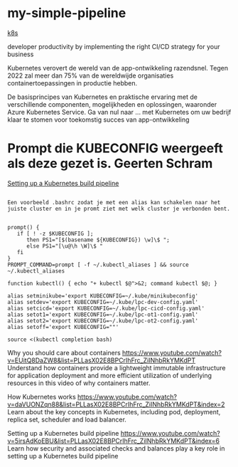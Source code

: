 # my-simple-pipeline

[k8s](https://github.com/boschpeter/Kubernetes/blob/master/pictures/kubernetes_in_five_minutes.png)


developer productivity by implementing the right CI/CD strategy for your business

Kubernetes verovert de wereld van de app-ontwikkeling razendsnel. Tegen 2022 zal meer dan 75% van de wereldwijde organisaties containertoepassingen in productie hebben.

De basisprincipes van Kubernetes en praktische ervaring met de verschillende componenten, mogelijkheden en oplossingen, waaronder Azure Kubernetes Service. 
Ga van nul naar ... met Kubernetes om uw bedrijf klaar te stomen voor toekomstig succes van app-ontwikkeling


# Prompt die KUBECONFIG weergeeft als deze gezet is.  Geerten Schram

[Setting up a Kubernetes build pipeline](https://www.youtube.com/watch?v=5irsAdKoEBU&list=PLLasX02E8BPCrIhFrc_ZiINhbRkYMKdPT&index=6)


````

Een voorbeeld .bashrc zodat je met een alias kan schakelen naar het juiste cluster en in je promt ziet met welk cluster je verbonden bent.


prompt() {
   if [ ! -z $KUBECONFIG ]; 
      then PS1="[$(basename ${KUBECONFIG}) \w]\$ ";
      else PS1="[\u@\h \W]\$ "
   fi 
}
PROMPT_COMMAND=prompt [ -f ~/.kubectl_aliases ] && source ~/.kubectl_aliases

function kubectl() { echo "+ kubectl $@">&2; command kubectl $@; }

alias setminikube='export KUBECONFIG=~/.kube/minikubeconfig'
alias setdev='export KUBECONFIG=~/.kube/lpc-dev-config.yaml'
alias setcicd='export KUBECONFIG=~/.kube/lpc-cicd-config.yaml'
alias setot1='export KUBECONFIG=~/.kube/lpc-ot1-config.yaml'
alias setot2='export KUBECONFIG=~/.kube/lpc-ot2-config.yaml'
alias setoff='export KUBECONFIG=""'

source <(kubectl completion bash)
````


Why you should care about containers
https://www.youtube.com/watch?v=EUitQ8DaZW8&list=PLLasX02E8BPCrIhFrc_ZiINhbRkYMKdPT
Understand how containers provide a lightweight immutable infrastructure for application deployment and more 
efficient utilization of underlying resources in this video of why containers matter. 

How Kubernetes works
https://www.youtube.com/watch?v=daVUONZqn88&list=PLLasX02E8BPCrIhFrc_ZiINhbRkYMKdPT&index=2  
Learn about the key concepts in Kubernetes, including pod, deployment, replica set, scheduler and load balancer. 


Setting up a Kubernetes build pipeline
https://www.youtube.com/watch?v=5irsAdKoEBU&list=PLLasX02E8BPCrIhFrc_ZiINhbRkYMKdPT&index=6
Learn how security and associated checks and balances play a key role in setting up a Kubernetes build pipeline
